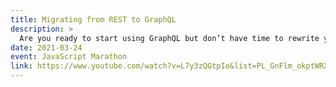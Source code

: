 ```yaml
---
title: Migrating from REST to GraphQL
description: >
  Are you ready to start using GraphQL but don’t have time to rewrite your legacy REST API? In this session, we’ll show you some strategies for incrementally porting your APIs to start using GraphQL that allows you to leverage your existing REST APIs.
date: 2021-03-24
event: JavaScript Marathon
link: https://www.youtube.com/watch?v=L7y3zQGtpIo&list=PL_GnFlm_okptWRXF6cu9FxRva--XoxB5g&index=24
---
```

